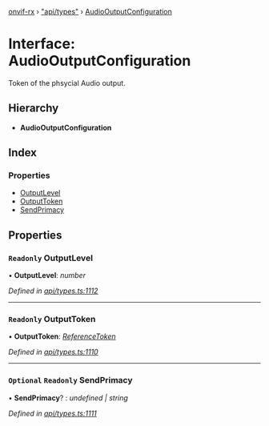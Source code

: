 [onvif-rx](../README.md) › ["api/types"](../modules/_api_types_.md) › [AudioOutputConfiguration](_api_types_.audiooutputconfiguration.md)

# Interface: AudioOutputConfiguration

Token of the phsycial Audio output.

## Hierarchy

* **AudioOutputConfiguration**

## Index

### Properties

* [OutputLevel](_api_types_.audiooutputconfiguration.md#readonly-outputlevel)
* [OutputToken](_api_types_.audiooutputconfiguration.md#readonly-outputtoken)
* [SendPrimacy](_api_types_.audiooutputconfiguration.md#optional-readonly-sendprimacy)

## Properties

### `Readonly` OutputLevel

• **OutputLevel**: *number*

*Defined in [api/types.ts:1112](https://github.com/patrickmichalina/onvif-rx/blob/3e9b152/src/api/types.ts#L1112)*

___

### `Readonly` OutputToken

• **OutputToken**: *[ReferenceToken](../modules/_api_types_.md#referencetoken)*

*Defined in [api/types.ts:1110](https://github.com/patrickmichalina/onvif-rx/blob/3e9b152/src/api/types.ts#L1110)*

___

### `Optional` `Readonly` SendPrimacy

• **SendPrimacy**? : *undefined | string*

*Defined in [api/types.ts:1111](https://github.com/patrickmichalina/onvif-rx/blob/3e9b152/src/api/types.ts#L1111)*
